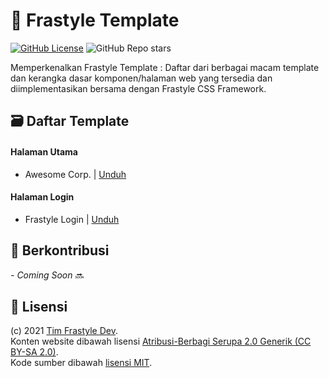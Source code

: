 # 🧩 Frastyle Template

<!-- ![Created In Indonesia](https://img.shields.io/badge/created%20in-Indonesia-red?style=flat-square) -->
[![GitHub License](https://img.shields.io/github/license/frastyle/frastyle-template?style=flat-square)](https://github.com/frastyle/frastyle-template/blob/main/LICENSE)
![GitHub Repo stars](https://img.shields.io/github/stars/frastyle/frastyle-template?logo=github&style=flat-square)

Memperkenalkan Frastyle Template : Daftar dari berbagai macam template dan kerangka dasar komponen/halaman web yang tersedia dan diimplementasikan bersama dengan Frastyle CSS Framework.

## 🗃 Daftar Template

####  Halaman Utama
- Awesome Corp. | [Unduh](https://github.com/frastyle/frastyle-template/releases/download/collections/awesome-corp-landing-template-v0.1.0-beta.zip)

####  Halaman Login
- Frastyle Login | [Unduh](https://github.com/frastyle/frastyle-template/releases/download/collections/frastyle-login-template-1.0.0.zip)

## 🌱 Berkontribusi

_- Coming Soon_ 🔜

## 📄 Lisensi

(c) 2021 [Tim Frastyle Dev](https://github.com/frastyle/people).
<br>
Konten website dibawah lisensi [Atribusi-Berbagi Serupa 2.0 Generik (CC BY-SA 2.0)](https://creativecommons.org/licenses/by-sa/2.0).
<br>
Kode sumber dibawah [lisensi MIT](https://github.com/frastyle/frastyle-template/blob/main/LICENSE).
